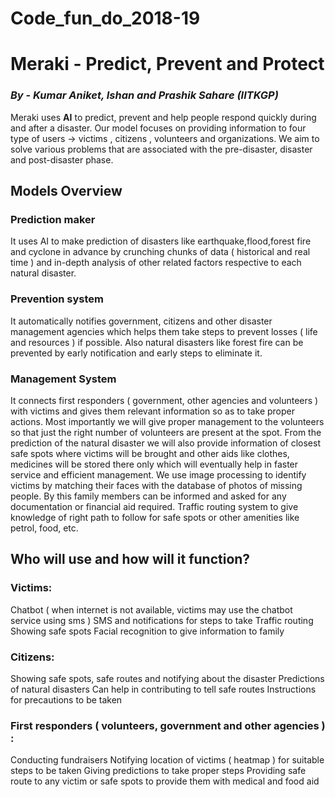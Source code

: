 # Code_fun_do_2018-19
# Meraki - Predict, Prevent and Protect

###                                        *By* - *Kumar Aniket, Ishan and Prashik Sahare (IITKGP)*

Meraki uses  **AI** to predict, prevent and help people respond quickly during and after a disaster. Our model focuses on providing information to four type of users -> victims , citizens , volunteers and organizations. We aim to solve various problems that are associated with the pre-disaster, disaster and post-disaster phase.
## Models Overview
### Prediction maker  
It uses AI to make prediction of  disasters like earthquake,flood,forest fire and cyclone in advance by crunching chunks of data ( historical and real time ) and in-depth analysis of other related factors respective to each natural disaster.
### Prevention system
It automatically notifies government, citizens and other disaster management agencies which helps them take steps to prevent losses ( life and resources ) if possible. Also natural disasters like forest fire can be prevented by early notification and early steps to eliminate it.
### Management System
It connects first responders ( government, other agencies and volunteers ) with victims and gives them relevant information so as to take proper actions.
Most importantly we will give proper management to the volunteers so that just the right number of volunteers are present at the spot.
From the prediction of the natural disaster we will also provide information of closest safe spots where victims will be brought and other aids like clothes, medicines will be stored there only which will eventually help in faster service and efficient management.
We use image processing to identify victims by matching their faces with the database of photos of missing people. By this family members can be informed and asked for any documentation or financial aid required.
Traffic routing system to give knowledge of right path to follow for safe spots or other amenities like petrol, food, etc.
## Who will use and how will it function?
### Victims:
Chatbot ( when internet is not available, victims may use the chatbot service using sms )
SMS and notifications for steps to take
Traffic routing 
Showing safe spots
Facial recognition to give information to family 
### Citizens:
Showing safe spots, safe routes and notifying about the disaster
Predictions of natural disasters 
Can help in contributing to tell safe routes
Instructions for precautions to be taken
### First responders ( volunteers, government and other agencies ) :
Conducting fundraisers
Notifying location of victims ( heatmap ) for suitable steps to be taken
Giving predictions to take proper steps 
Providing safe route to any victim or safe spots to provide them with medical and food aid
